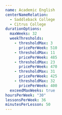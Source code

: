 ```yaml
---
name: Academic English
centerNameRelation:
  - Saddleback College
  - Citrus College
durationOptions:
  maxWeeks: 32
  weekThresholds:
    - thresholdMax: 3
      pricePerWeek: 510
    - thresholdMax: 11
      pricePerWeek: 485
    - thresholdMax: 23
      pricePerWeek: 470
    - thresholdMax: 31
      pricePerWeek: 425
    - thresholdMax: 32
      pricePerWeek: 400
  exceedMaxWeeks: true
hoursPerWeek: "30"
lessonsPerWeek: 36
minutesPerLesson: 50
---
```

